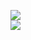 [![](https://img.shields.io/badge/Made%20With-Github%20Spray-lightgrey.svg?style=for-the-badge&logo=github)](https://github.com/Annihil/github-spray#11761)  
[![](https://i.imgur.com/2DrTn0Z.gif)](https://github.com/Annihil/github-spray)